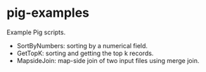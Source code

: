 # pig-examples
Example Pig scripts.

* SortByNumbers: sorting by a numerical field.
* GetTopK: sorting and getting the top k records.
* MapsideJoin: map-side join of two input files using merge join.
